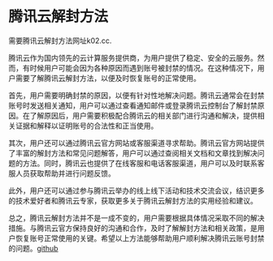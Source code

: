 # 腾讯云解封方法

需要腾讯云解封方法网址k02.cc.

腾讯云作为国内领先的云计算服务提供商，为用户提供了稳定、安全的云服务。然而，有时候用户可能会因为各种原因而遇到账号被封禁的情况。在这种情况下，用户需要了解腾讯云解封方法，以便及时恢复账号的正常使用。

首先，用户需要明确封禁的原因，以便有针对性地解决问题。腾讯云通常会在封禁账号时发送相关通知，用户可以通过查看通知邮件或登录腾讯云控制台了解封禁原因。在了解原因后，用户需要积极配合腾讯云的相关部门进行沟通和解决，提供相关证据和解释以证明账号的合法性和正当使用。

其次，用户还可以通过腾讯云官方网站或客服渠道寻求帮助。腾讯云官方网站提供了丰富的解封方法和常见问题解答，用户可以通过查阅相关文档和文章找到解决问题的方法。同时，腾讯云也提供了在线客服和电话客服渠道，用户可以及时联系客服人员获取帮助并进行问题反馈。

此外，用户还可以通过参与腾讯云举办的线上线下活动和技术交流会议，结识更多的技术爱好者和腾讯云专家，获取更多关于腾讯云解封方法的实用经验和建议。

总之，腾讯云解封方法并不是一成不变的，用户需要根据具体情况采取不同的解决措施。与腾讯云官方保持良好的沟通和合作，及时了解解封方法和相关政策，是用户恢复账号正常使用的关键。希望以上方法能够帮助用户顺利解决腾讯云账号封禁的问题。[github](https://github.com)